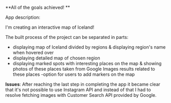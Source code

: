 **All of the goals achieved! ** 

App description:

I'm creating an interactive map of Iceland!

The built process of the project can be separated in parts:
- displaying map of Iceland divided by regions & displaying region's name when hovered over 
- displaying detailed map of chosen region 
- displaying marked spots with interesting places on the map & showing photos of these places taken from Google Images results related to these places
-option for users to add markers on the map 

**Issues**:
After reaching the last step in completing the app it became clear that it's not possible to use Instagram API and instead of that I had to resolve fetching images with Customer Search API provided by Google.
